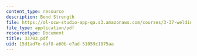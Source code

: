 ```yaml
---
content_type: resource
description: Bond Strength
file: https://ol-ocw-studio-app-qa.s3.amazonaws.com/courses/3-37-welding-and-joining-processes-fall-2002/15d1ad7edaf8a60be7ad51059c1875aa_33703.pdf
file_type: application/pdf
resourcetype: Document
title: 33703.pdf
uid: 15d1ad7e-daf8-a60b-e7ad-51059c1875aa
---
```


